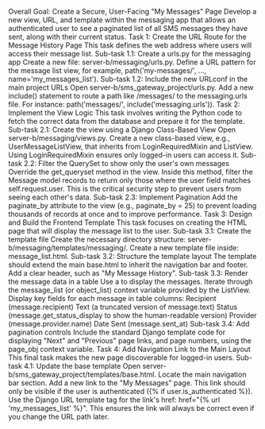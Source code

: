 Overall Goal: Create a Secure, User-Facing "My Messages" Page
Develop a new view, URL, and template within the messaging app that allows an authenticated user to see a paginated list of all SMS messages they have sent, along with their current status.
Task 1: Create the URL Route for the Message History Page
This task defines the web address where users will access their message list.
Sub-task 1.1: Create a urls.py for the messaging app
Create a new file: server-b/messaging/urls.py.
Define a URL pattern for the message list view, for example, path('my-messages/', ..., name='my_messages_list').
Sub-task 1.2: Include the new URLconf in the main project URLs
Open server-b/sms_gateway_project/urls.py.
Add a new include() statement to route a path like /messages/ to the messaging.urls file. For instance: path('messages/', include('messaging.urls')).
Task 2: Implement the View Logic
This task involves writing the Python code to fetch the correct data from the database and prepare it for the template.
Sub-task 2.1: Create the view using a Django Class-Based View
Open server-b/messaging/views.py.
Create a new class-based view, e.g., UserMessageListView, that inherits from LoginRequiredMixin and ListView. Using LoginRequiredMixin ensures only logged-in users can access it.
Sub-task 2.2: Filter the QuerySet to show only the user's own messages
Override the get_queryset method in the view.
Inside this method, filter the Message model records to return only those where the user field matches self.request.user. This is the critical security step to prevent users from seeing each other's data.
Sub-task 2.3: Implement Pagination
Add the paginate_by attribute to the view (e.g., paginate_by = 25) to prevent loading thousands of records at once and to improve performance.
Task 3: Design and Build the Frontend Template
This task focuses on creating the HTML page that will display the message list to the user.
Sub-task 3.1: Create the template file
Create the necessary directory structure: server-b/messaging/templates/messaging/.
Create a new template file inside: message_list.html.
Sub-task 3.2: Structure the template layout
The template should extend the main base.html to inherit the navigation bar and footer.
Add a clear header, such as "My Message History".
Sub-task 3.3: Render the message data in a table
Use a <table> to display the messages.
Iterate through the message_list (or object_list) context variable provided by the ListView.
Display key fields for each message in table columns:
Recipient (message.recipient)
Text (a truncated version of message.text)
Status (message.get_status_display to show the human-readable version)
Provider (message.provider.name)
Date Sent (message.sent_at)
Sub-task 3.4: Add pagination controls
Include the standard Django template code for displaying "Next" and "Previous" page links, and page numbers, using the page_obj context variable.
Task 4: Add Navigation Link to the Main Layout
This final task makes the new page discoverable for logged-in users.
Sub-task 4.1: Update the base template
Open server-b/sms_gateway_project/templates/base.html.
Locate the main navigation bar section.
Add a new link to the "My Messages" page. This link should only be visible if the user is authenticated ({% if user.is_authenticated %}).
Use the Django URL template tag for the link's href: href="{% url 'my_messages_list' %}". This ensures the link will always be correct even if you change the URL path later.
